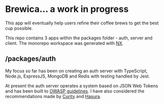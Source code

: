 # Brewica... a work in progress

This app will eventually help users refine their coffee brews to get the best cup possible.

This repo contains 3 apps within the packages folder - auth, server and client. The monorepo workspace was generated with [NX](https://nx.dev/).

## /packages/auth

My focus so far has been on creating an auth server with TypeScript, Node.js, ExpressJS, MongoDB and Redis with testing handled by Jest.

At present the auth server operates a system based on JSON Web Tokens and has been built to [OWASP guidelines](https://cheatsheetseries.owasp.org/cheatsheets/JSON_Web_Token_for_Java_Cheat_Sheet.html). I have also considered the recommendations made by [Curity](https://curity.io/resources/learn/jwt-best-practices/) and [Hasura](https://hasura.io/blog/best-practices-of-using-jwt-with-graphql/).
